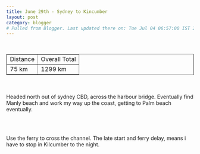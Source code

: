 ```yaml
---
title: June 29th - Sydney to Kincumber
layout: post
category: blogger
# Pulled from Blogger. Last updated there on: Tue Jul 04 06:57:00 IST 2006
---
```

<TABLE BORDER="1"><TR><TD>Distance</TD><TD>Overall Total</TD></TR><br /><TR><TD>75 km</TD><TD>1299 km</TD></TR></TABLE><br /><br />Headed north out of sydney CBD, across the harbour bridge. Eventually find Manly beach and work my way up the coast, getting to Palm beach eventually.<br /><br /><a onblur="try {parent.deselectBloggerImageGracefully();} catch(e) {}" href="http://photos1.blogger.com/blogger/916/2956/1600/IMG_1215.jpg"><img style="display:block; margin:0px auto 10px; text-align:center;cursor:pointer; cursor:hand;" src="http://photos1.blogger.com/blogger/916/2956/320/IMG_1215.jpg" border="0" alt="" /></a><br /><br />Use the ferry to cross the channel. The late start and ferry delay, means i have to stop in Kilcumber to the night.
